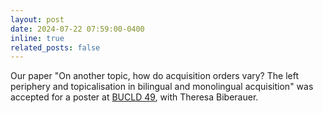 ```yaml
---
layout: post
date: 2024-07-22 07:59:00-0400
inline: true
related_posts: false
---
```


Our paper "On another topic, how do acquisition orders vary? The left periphery and topicalisation in bilingual and monolingual acquisition" was accepted for a poster at [BUCLD 49](https://www.bu.edu/bucld/), with Theresa Biberauer.
